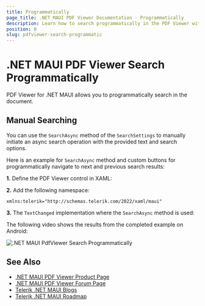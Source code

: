 ```yaml
---
title: Programmatically
page_title: .NET MAUI PDF Viewer Documentation - Programmatically
description: Learn how to search programmatically in the PDF Viewer without using the buil-in rtoolbar items. 
position: 0
slug: pdfviewer-search-programmatic
---
```


# .NET MAUI PDF Viewer Search Programmatically

PDF Viewer for .NET MAUI allows you to programmatically search in the document. 

## Manual Searching

You can use the `SearchAsync` method of the `SearchSettings` to manually initiate an async search operation with the provided text and search options.

Here is an example for `SearchAsync` method and custom buttons for programmatically navigate to next and previous search results:

**1.** Define the PDF Viewer control in XAML: 

<snippet id='pdfviewer-search-programmatic'/>

**2.** Add the following namespace:

```XAML
xmlns:telerik="http://schemas.telerik.com/2022/xaml/maui"
```

**3.** The `TextChanged` implementation where the `SearchAsync` method is used:

<snippet id='pdfviewer-entry-textchanged'/>

The following video shows the results from the completed example on Android:

![.NET MAUI PdfViewer Search Programmatically](images/pdf-search-programmatically.gif "PDF Viewer Search Programmatically")

## See Also

- [.NET MAUI PDF Viewer Product Page](https://www.telerik.com/maui-ui/pdfviewer)
- [.NET MAUI PDF Viewer Forum Page](https://www.telerik.com/forums/maui?tagId=2059)
- [Telerik .NET MAUI Blogs](https://www.telerik.com/blogs/mobile-net-maui)
- [Telerik .NET MAUI Roadmap](https://www.telerik.com/support/whats-new/maui-ui/roadmap)
